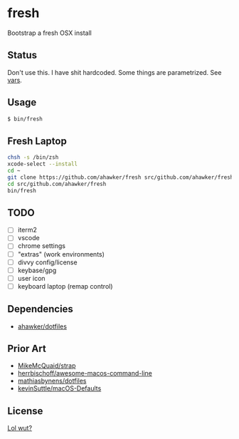 # fresh

Bootstrap a fresh OSX install

## Status

Don't use this. I have shit hardcoded. Some things are parametrized. See [vars](vars).

## Usage

```sh
$ bin/fresh
```

## Fresh Laptop

```sh
chsh -s /bin/zsh
xcode-select --install
cd ~
git clone https://github.com/ahawker/fresh src/github.com/ahawker/fresh
cd src/github.com/ahawker/fresh
bin/fresh
```

## TODO

* [ ] iterm2
* [ ] vscode
* [ ] chrome settings
* [ ] "extras" (work environments)
* [ ] divvy config/license
* [ ] keybase/gpg
* [ ] user icon
* [ ] keyboard laptop (remap control)

## Dependencies

* [ahawker/dotfiles](https://github.com/ahawker/dotfiles)

## Prior Art

* [MikeMcQuaid/strap](https://github.com/MikeMcQuaid/strap)
* [herrbischoff/awesome-macos-command-line](https://github.com/herrbischoff/awesome-macos-command-line)
* [mathiasbynens/dotfiles](https://github.com/mathiasbynens/dotfiles)
* [kevinSuttle/macOS-Defaults](https://github.com/kevinSuttle/macOS-Defaults)

## License

[Lol wut?](LICENSE)
